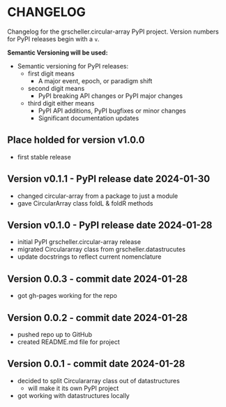 # CHANGELOG

Changelog for the grscheller.circular-array PyPI project.
Version numbers for PyPI releases begin with a `v`.

**Semantic Versioning will be used:**

* Semantic versioning for PyPI releases:
  * first digit means
    * A major event, epoch, or paradigm shift
  * second digit means
    * PyPI breaking API changes or PyPI major changes
  * third digit either means
    * PyPI API additions, PyPI bugfixes or minor changes
    * Significant documentation updates

## Place holded for version v1.0.0

* first stable release

## Version v0.1.1 - PyPI release date 2024-01-30

* changed circular-array from a package to just a module
* gave CircularArray class foldL & foldR methods

## Version v0.1.0 - PyPI release date 2024-01-28

* initial PyPI grscheller.circular-array release
* migrated Circulararray class from grscheller.datastrucutes
* update docstrings to reflect current nomenclature

## Version 0.0.3 - commit date 2024-01-28

* got gh-pages working for the repo

## Version 0.0.2 - commit date 2024-01-28

* pushed repo up to GitHub
* created README.md file for project

## Version 0.0.1 - commit date 2024-01-28

* decided to split Circulararray class out of datastructures
  * will make it its own PyPI project
* got working with datastructures locally
